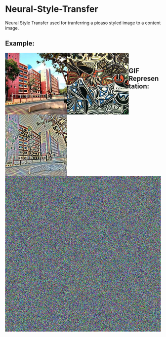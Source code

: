 # Neural-Style-Transfer
Neural Style Transfer used for tranferring a picaso styled image to a content image.


## Example:
<img align="left" width="200" height="200" src='./data/contents/cimg.jpg'>
<img align="left" width="200" height="200" src='./data/styles/simg.jpg'>
<img align="left" width="200" height="200" src='./data/sample12.jpg'>
<br/>

## GIF Representation:
![alt text](./data/sample.gif "gif representation")

